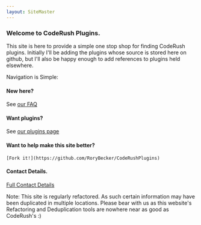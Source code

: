 ```yaml
---
layout: SiteMaster
---
```

### Welcome to CodeRush Plugins.
This site is here to provide a simple one stop shop for finding CodeRush plugins.
Initially I'll be adding the plugins whose source is stored here on github, but I'll also be happy enough to add references to plugins held elsewhere.

Navigation is Simple:

#### New here?
See [our FAQ](./FAQ.html)

#### Want plugins? 
See [our plugins page](./Plugins.html)

#### Want to help make this site better? 
    [Fork it!](https://github.com/RoryBecker/CodeRushPlugins)

#### Contact Details.
 [Full Contact Details](./Contact.html)

Note: 
This site is regularly refactored. As such certain information may have been duplicated in multiple locations.
Please bear with us as this website's Refactoring and Deduplication tools are nowhere near as good as CodeRush's :)

